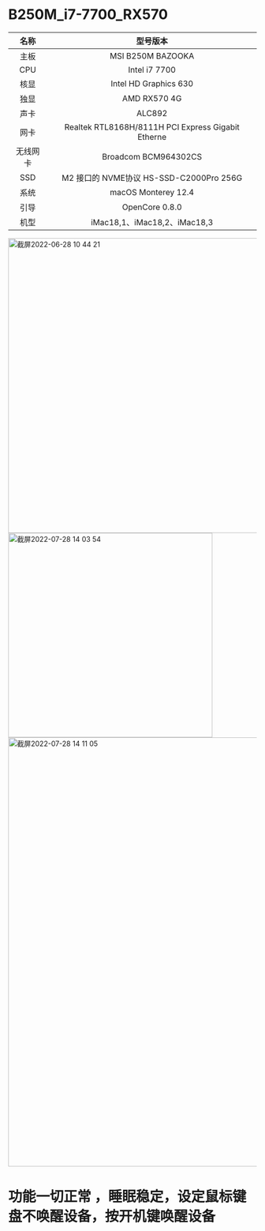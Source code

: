 # B250M_i7-7700_RX570






名称  | 型号版本  
|:-------------:|:-------------:|
主板  | MSI B250M BAZOOKA  
CPU | Intel i7 7700
核显 | Intel HD Graphics 630
独显 | AMD RX570 4G
声卡 | ALC892
网卡 | Realtek RTL8168H/8111H PCI Express Gigabit Etherne
无线网卡  | Broadcom BCM964302CS
SSD  | 	M2 接口的 NVME协议 HS-SSD-C2000Pro 256G
系统  | macOS Monterey 12.4
引导 | 	OpenCore 0.8.0
机型 | iMac18,1、iMac18,2、iMac18,3


<img width="597" alt="截屏2022-06-28 10 44 21" src="https://user-images.githubusercontent.com/59770581/176080633-61f1c869-85c1-4a2d-b64b-2c155bddec5e.png">
<img width="414" alt="截屏2022-07-28 14 03 54" src="https://user-images.githubusercontent.com/59770581/181432137-40244056-9283-41bc-971d-75b54390dd53.png">
<img width="869" alt="截屏2022-07-28 14 11 05" src="https://user-images.githubusercontent.com/59770581/181433128-b3722840-76bb-43b7-95f8-0929ffdf492d.png">

# 功能一切正常 ，睡眠稳定，设定鼠标键盘不唤醒设备，按开机键唤醒设备
